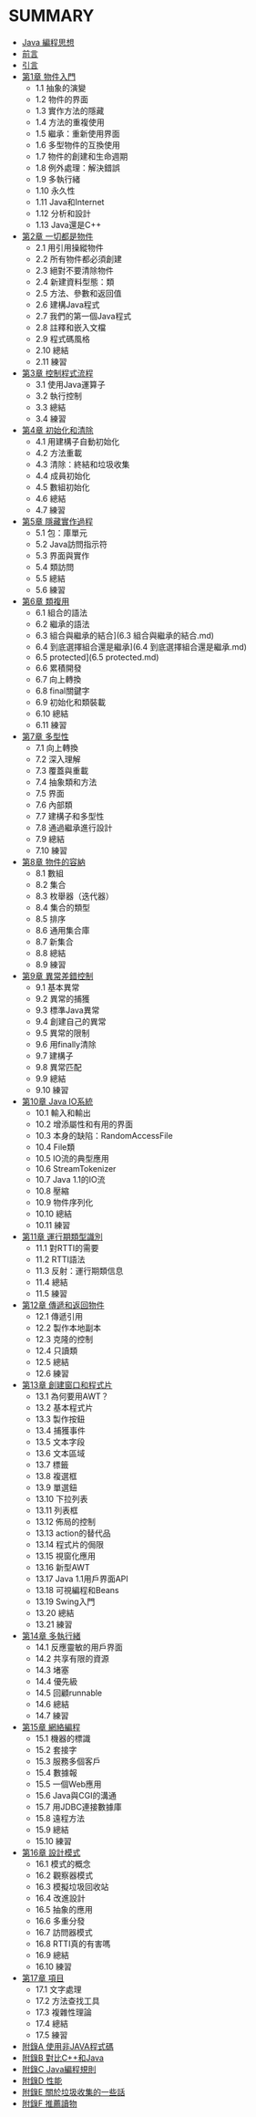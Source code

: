 # SUMMARY

* [Java 編程思想](README.md)
* [前言](前言.md)
* [引言](引言.md)
* [第1章 物件入門](第1章.md)
   * 1.1 抽象的演變
   * 1.2 物件的界面
   * 1.3 實作方法的隱藏
   * 1.4 方法的重複使用
   * 1.5 繼承：重新使用界面
   * 1.6 多型物件的互換使用
   * 1.7 物件的創建和生命週期
   * 1.8 例外處理：解決錯誤
   * 1.9 多執行緒
   * 1.10 永久性
   * 1.11 Java和Internet
   * 1.12 分析和設計
   * 1.13 Java還是C++
* [第2章 一切都是物件](第2章.md)
   * 2.1 用引用操縱物件
   * 2.2 所有物件都必須創建
   * 2.3 絕對不要清除物件
   * 2.4 新建資料型態：類
   * 2.5 方法、參數和返回值
   * 2.6 建構Java程式
   * 2.7 我們的第一個Java程式
   * 2.8 註釋和嵌入文檔
   * 2.9 程式碼風格
   * 2.10 總結
   * 2.11 練習
* [第3章 控制程式流程](第3章.md)
   * 3.1 使用Java運算子
   * 3.2 執行控制
   * 3.3 總結
   * 3.4 練習
* [第4章 初始化和清除](第4章.md)
   * 4.1 用建構子自動初始化
   * 4.2 方法重載
   * 4.3 清除：終結和垃圾收集
   * 4.4 成員初始化
   * 4.5 數組初始化
   * 4.6 總結
   * 4.7 練習
* [第5章 隱藏實作過程](第5章.md)
   * 5.1 包：庫單元
   * 5.2 Java訪問指示符
   * 5.3 界面與實作
   * 5.4 類訪問
   * 5.5 總結
   * 5.6 練習
* [第6章 類複用](第6章.md)
   * 6.1 組合的語法
   * 6.2 繼承的語法
   * 6.3 組合與繼承的結合](6.3 組合與繼承的結合.md)
   * 6.4 到底選擇組合還是繼承](6.4 到底選擇組合還是繼承.md)
   * 6.5 protected](6.5 protected.md)
   * 6.6 累積開發
   * 6.7 向上轉換
   * 6.8 final關鍵字
   * 6.9 初始化和類裝載
   * 6.10 總結
   * 6.11 練習
* [第7章 多型性](第7章.md)
   * 7.1 向上轉換
   * 7.2 深入理解
   * 7.3 覆蓋與重載
   * 7.4 抽象類和方法
   * 7.5 界面
   * 7.6 內部類
   * 7.7 建構子和多型性
   * 7.8 通過繼承進行設計
   * 7.9 總結
   * 7.10 練習
* [第8章 物件的容納](第8章.md)
   * 8.1 數組
   * 8.2 集合
   * 8.3 枚舉器（迭代器）
   * 8.4 集合的類型
   * 8.5 排序
   * 8.6 通用集合庫
   * 8.7 新集合
   * 8.8 總結
   * 8.9 練習
* [第9章 異常差錯控制](第9章.md)
   * 9.1 基本異常
   * 9.2 異常的捕獲
   * 9.3 標準Java異常
   * 9.4 創建自己的異常
   * 9.5 異常的限制
   * 9.6 用finally清除
   * 9.7 建構子
   * 9.8 異常匹配
   * 9.9 總結
   * 9.10 練習
* [第10章 Java IO系統](第10章.md)
   * 10.1 輸入和輸出
   * 10.2 增添屬性和有用的界面
   * 10.3 本身的缺陷：RandomAccessFile
   * 10.4 File類
   * 10.5 IO流的典型應用
   * 10.6 StreamTokenizer
   * 10.7 Java 1.1的IO流
   * 10.8 壓縮
   * 10.9 物件序列化
   * 10.10 總結
   * 10.11 練習
* [第11章 運行期類型識別](第11章.md)
   * 11.1 對RTTI的需要
   * 11.2 RTTI語法
   * 11.3 反射：運行期類信息
   * 11.4 總結
   * 11.5 練習
* [第12章 傳遞和返回物件](第12章.md)
   * 12.1 傳遞引用
   * 12.2 製作本地副本
   * 12.3 克隆的控制
   * 12.4 只讀類
   * 12.5 總結
   * 12.6 練習
* [第13章 創建窗口和程式片](第13章.md)
   * 13.1 為何要用AWT？
   * 13.2 基本程式片
   * 13.3 製作按鈕
   * 13.4 捕獲事件
   * 13.5 文本字段
   * 13.6 文本區域
   * 13.7 標籤
   * 13.8 複選框
   * 13.9 單選鈕
   * 13.10 下拉列表
   * 13.11 列表框
   * 13.12 佈局的控制
   * 13.13 action的替代品
   * 13.14 程式片的侷限
   * 13.15 視窗化應用
   * 13.16 新型AWT
   * 13.17 Java 1.1用戶界面API
   * 13.18 可視編程和Beans
   * 13.19 Swing入門
   * 13.20 總結
   * 13.21 練習
* [第14章 多執行緒](第14章.md)
   * 14.1 反應靈敏的用戶界面
   * 14.2 共享有限的資源
   * 14.3 堵塞
   * 14.4 優先級
   * 14.5 回顧runnable
   * 14.6 總結
   * 14.7 練習
* [第15章 網絡編程](第15章.md)
   * 15.1 機器的標識
   * 15.2 套接字
   * 15.3 服務多個客戶
   * 15.4 數據報
   * 15.5 一個Web應用
   * 15.6 Java與CGI的溝通
   * 15.7 用JDBC連接數據庫
   * 15.8 遠程方法
   * 15.9 總結
   * 15.10 練習
* [第16章 設計模式](第16章.md)
   * 16.1 模式的概念
   * 16.2 觀察器模式
   * 16.3 模擬垃圾回收站
   * 16.4 改進設計
   * 16.5 抽象的應用
   * 16.6 多重分發
   * 16.7 訪問器模式
   * 16.8 RTTI真的有害嗎
   * 16.9 總結
   * 16.10 練習
* [第17章 項目](第17章.md)
   * 17.1 文字處理
   * 17.2 方法查找工具
   * 17.3 複雜性理論
   * 17.4 總結
   * 17.5 練習
* [附錄A 使用非JAVA程式碼](附錄A.md)
* [附錄B 對比C++和Java](附錄B.md)
* [附錄C Java編程規則](附錄C.md)
* [附錄D 性能](附錄D.md)
* [附錄E 關於垃圾收集的一些話](附錄E.md)
* [附錄F 推薦讀物](附錄F.md)